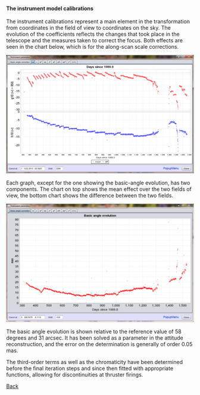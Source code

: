 <h4 id=intrumModel> The instrument model calibrations </h4>

[1]: ../CalibrationAstr.md
[2]: Images/CaptureGridScale.png "Grid scale evolution"
[3]: Images/CaptureBAEvol.png "Basic angle evolution"

The instrument calibrations represent a main element in the transformation from coordinates in the field of view to coordinates on the sky. The evolution of the coefficients reflects the changes that took place in the telescope and the measures taken to correct the focus. Both effects are seen in the chart below, which is for the along-scan scale corrections.

![Grid scale evolution][2]

Each graph, except for the one showing the basic-angle evolution, has two components. The chart on top shows the mean effect over the two fields of view, the bottom chart shows the difference between the two fields.

![basic angle evolution][3]

The basic angle evolution is shown relative to the reference value of 58 degrees and 31 arcsec. It has been solved as a parameter in the attitude reconstruction, and the error on the determination is generally of order 0.05 mas.
 
The third-order terms as well as the chromaticity have been determined before the final iteration steps and since then fitted with appropriate functions, allowing for discontinuities at thruster firings. 

[Back][1]